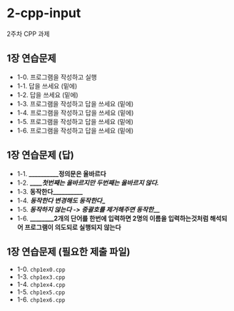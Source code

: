 # 2-cpp-input

2주차 CPP 과제

## 1장 연습문제

- 1-0. 프로그램을 작성하고 실행
- 1-1. 답을 쓰세요 (밑에)
- 1-2. 답을 쓰세요 (밑에)
- 1-3. 프로그램을 작성하고 답을 쓰세요 (밑에)
- 1-4. 프로그램을 작성하고 답을 쓰세요 (밑에)
- 1-5. 프로그램을 작성하고 답을 쓰세요 (밑에)
- 1-6. 프로그램을 작성하고 답을 쓰세요 (밑에)

## 1장 연습문제 (답)

- 1-1. **________________정의문은 올바르다______**
- 1-2. **_____________첫번째는 올바르지만 두번째는 올바르지 않다._________**
- 1-3. **______동작한다________________**
- 1-4. **_______동작한다 변경해도 동작한다________**
- 1-5. **_________동작하지 않는다 -> 중괄호를 제거해주면 동작한___________**
- 1-6. **____________2개의 단어를 한번에 입력하면 2명의 이름을 입력하는것처럼 해석되어 프로그램이 의도되로 실행되지 않는다____**

## 1장 연습문제 (필요한 제출 파일)

- 1-0. `chp1ex0.cpp`
- 1-3. `chp1ex3.cpp`
- 1-4. `chp1ex4.cpp`
- 1-5. `chp1ex5.cpp`
- 1-6. `chp1ex6.cpp`
